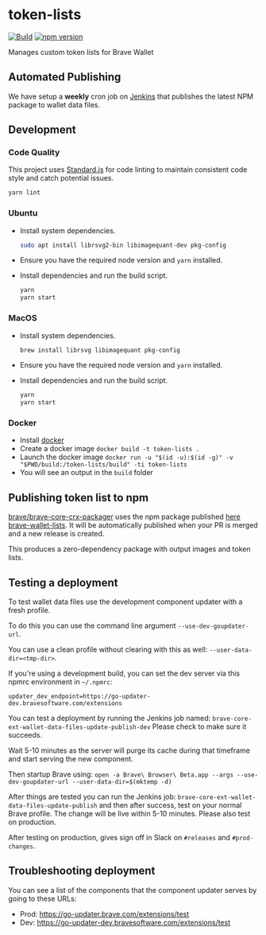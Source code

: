 # token-lists

[![Build](https://github.com/brave/token-lists/actions/workflows/build.yml/badge.svg)](https://github.com/brave/token-lists/actions/workflows/build.yml) [![npm version](https://badge.fury.io/js/brave-wallet-lists.svg)](https://badge.fury.io/js/brave-wallet-lists)

Manages custom token lists for Brave Wallet

## Automated Publishing

We have setup a **weekly** cron job on [Jenkins](https://github.com/brave/devops/blob/master/jenkins/jobs/extensions/brave-core-ext-wallet-data-files-update-publish.yml) that publishes the latest NPM package to wallet data files.

## Development

### Code Quality

This project uses [Standard.js](https://standardjs.com/) for code linting to maintain consistent code style and catch potential issues.

```bash
yarn lint
```

### Ubuntu

- Install system dependencies.

  ```bash
  sudo apt install librsvg2-bin libimagequant-dev pkg-config
  ```

- Ensure you have the required node version and `yarn` installed.

- Install dependencies and run the build script.

  ```bash
  yarn
  yarn start
  ```

### MacOS

- Install system dependencies.

  ```bash
  brew install librsvg libimagequant pkg-config
  ```

- Ensure you have the required node version and `yarn` installed.

- Install dependencies and run the build script.

  ```bash
  yarn
  yarn start
  ```

### Docker

- Install [docker](https://runnable.com/docker/)
- Create a docker image `docker build -t token-lists .`
- Launch the docker image `docker run -u "$(id -u):$(id -g)" -v "$PWD/build:/token-lists/build" -ti token-lists`
- You will see an output in the `build` folder

## Publishing token list to npm

[brave/brave-core-crx-packager](https://github.com/brave/brave-core-crx-packager) uses the npm package published [here brave-wallet-lists](https://www.npmjs.com/package/brave-wallet-lists). It will be automatically published when your
PR is merged and a new release is created.

This produces a zero-dependency package with output images and token lists.

## Testing a deployment

To test wallet data files use the development component updater with a fresh profile.

To do this you can use the command line argument `--use-dev-goupdater-url`.

You can use a clean profile without clearing with this as well: `--user-data-dir=<tmp-dir>`.

If you're using a development build, you can set the dev server via this npmrc environment in `~/.npmrc`:

`updater_dev_endpoint=https://go-updater-dev.bravesoftware.com/extensions`

You can test a deployment by running the Jenkins job named:
`brave-core-ext-wallet-data-files-update-publish-dev`
Please check to make sure it succeeds.

Wait 5-10 minutes as the server will purge its cache during that timeframe and start serving the new component.

Then startup Brave using:
`open -a Brave\ Browser\ Beta.app --args --use-dev-goupdater-url --user-data-dir=$(mktemp -d)`

After things are tested you can run the Jenkins job: `brave-core-ext-wallet-data-files-update-publish` and then after success, test on your normal Brave profile.
The change will be live within 5-10 minutes. Please also test on production.

After testing on production, gives sign off in Slack on `#releases` and `#prod-changes`.

## Troubleshooting deployment

You can see a list of the components that the component updater serves by going to these URLs:

- Prod: https://go-updater.brave.com/extensions/test
- Dev: https://go-updater-dev.bravesoftware.com/extensions/test

